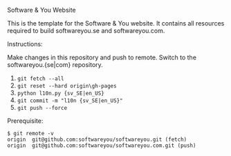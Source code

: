 Software & You Website

This is the template for the Software & You website.
It contains all resources required to build softwareyou.se and softwareyou.com.

Instructions:

Make changes in this repository and push to remote.
Switch to the softwareyou.{se|com} repository.

1. `git fetch --all`
1. `git reset --hard origin\gh-pages`
1. `python l10n.py {sv_SE|en_US}`
1. `git commit -m "l10n {sv_SE|en_US}"`
1. `git push --force`

Prerequisite:

```
$ git remote -v
origin  git@github.com:softwareyou/softwareyou.git (fetch)
origin  git@github.com:softwareyou/softwareyou.com.git (push)
```
